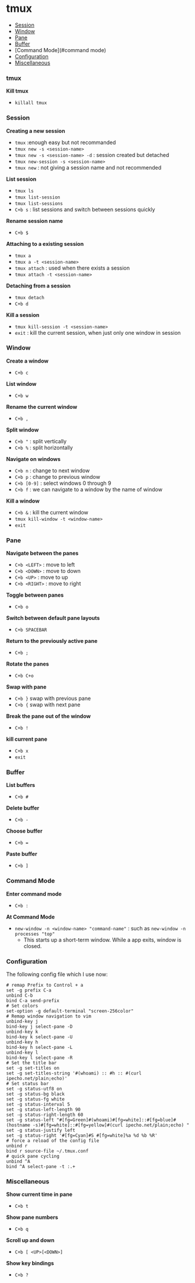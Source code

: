 tmux
=========

- [Session](#session)
- [Window](#window)
- [Pane](#pane)
- [Buffer](#buffer)
- [Command Mode](#command mode)
- [Configuration](#configuration)
- [Miscellaneous](#miscellaneous)

### tmux

**Kill tmux**

  - `killall tmux`

### Session

**Creating a new session**

  - `tmux` :enough easy but not recommanded
  - `tmux new -s <session-name>`
  - `tmux new -s <session-name> -d` : session created but detached 
  - `tmux new-session -s <session-name>`
  - `tmux new` : not giving a session name and not recommended

**List session**

  - `tmux ls`
  - `tmux list-session`
  - `tmux list-sessions`
  - `C+b s` : list sessions and switch between sessions quickly

**Rename session name**
  - `C+b $` 
  
**Attaching to a existing session**

  - `tmux a`
  - `tmux a -t <session-name>`
  - `tmux attach` : used when there exists a session
  - `tmux attach -t <session-name>`

**Detaching from a session**

  - `tmux detach`
  - `C+b d`
  
**Kill a session**

  - `tmux kill-session -t <session-name>`
  - `exit` : kill the current session, when just only one window in session
  
### Window

**Create a window**
  - `C+b c`

**List window**
  - `C+b w`

**Rename the current window**
  - `C+b ,`

**Split window**
  - `C+b "` : split vertically
  - `C+b %` : split horizontally

**Navigate on windows**
  - `C+b n` : change to next window
  - `C+b p` : change to previous window
  - `C+b [0-9]` : select windows 0 through 9
  - `C+b f` : we can navigate to a window by the name of window

**Kill a window**
  - `C+b &` : kill the current window
  - `tmux kill-window -t <window-name>`
  - `exit`

### Pane

**Navigate between the panes**
  - `C+b <LEFT>` : move to left
  - `C+b <DOWN>` : move to down
  - `C+b <UP>` : move to up
  - `C+b <RIGHT>` : move to right

**Toggle between panes**
  - `C+b o`

**Switch between default pane layouts**
  - `C+b SPACEBAR`

**Return to the previously active pane**
  - `C+b ;`

**Rotate the panes**
  - `C+b C+o`
 
**Swap with pane**
  -  `C+b }` swap with previous pane
  -  `C+b {` swap with next pane

**Break the pane out of the window**
  - `C+b !`

**kill current pane**
  - `C+b x`
  - `exit`

### Buffer

**List buffers**
  - `C+b #`

**Delete buffer**
  - `C+b -`

**Choose buffer**
  - `C+b =`

**Paste buffer**
  - `C+b ]`

### Command Mode

**Enter command mode**
  - `C+b :`

**At Command Mode**
  - `new-window -n <window-name> "command-name"` : such as `new-window -n processes "top"`
    - This starts up a short-term window. While a app exits, window is closed.

### Configuration

The following config file which I use now:

    # remap Prefix to Control + a
    set -g prefix C-a
    unbind C-b
    bind C-a send-prefix
    # Set colors
    set-option -g default-terminal "screen-256color"
    # Remap window navigation to vim
    unbind-key j
    bind-key j select-pane -D
    unbind-key k
    bind-key k select-pane -U
    unbind-key h
    bind-key h select-pane -L
    unbind-key l
    bind-key l select-pane -R
    # Set the title bar
    set -g set-titles on
    set -g set-titles-string '#(whoami) :: #h :: #(curl ipecho.net/plain;echo)'
    # Set status bar
    set -g status-utf8 on
    set -g status-bg black
    set -g status-fg white
    set -g status-interval 5
    set -g status-left-length 90
    set -g status-right-length 60
    set -g status-left "#[fg=Green]#(whoami)#[fg=white]::#[fg=blue]#(hostname -s)#[fg=white]::#[fg=yellow]#(curl ipecho.net/plain;echo) "
    set -g status-justify left
    set -g status-right '#[fg=Cyan]#S #[fg=white]%a %d %b %R'
    # force a reload of the config file
    unbind r
    bind r source-file ~/.tmux.conf
    # quick pane cycling
    unbind ^A
    bind ^A select-pane -t :.+

### Miscellaneous

**Show current time in pane**
  - `C+b t`

**Show pane numbers**
  - `C+b q`

**Scroll up and down**
  - `C+b [ <UP>[<DOWN>]`

**Show key bindings**
  - `C+b ?`
